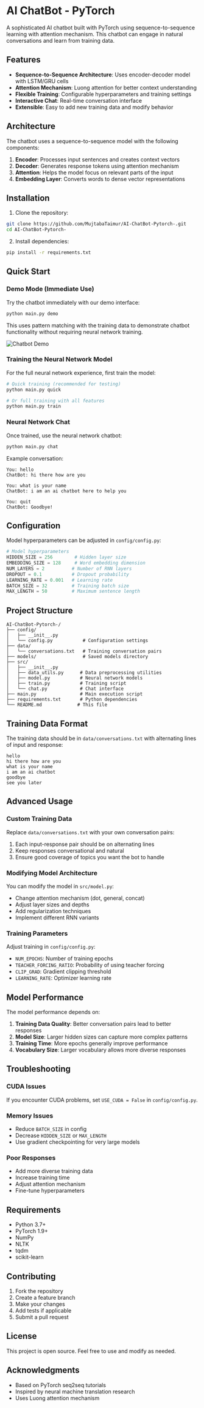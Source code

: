 # AI ChatBot - PyTorch

A sophisticated AI chatbot built with PyTorch using sequence-to-sequence learning with attention mechanism. This chatbot can engage in natural conversations and learn from training data.

## Features

- **Sequence-to-Sequence Architecture**: Uses encoder-decoder model with LSTM/GRU cells
- **Attention Mechanism**: Luong attention for better context understanding
- **Flexible Training**: Configurable hyperparameters and training settings
- **Interactive Chat**: Real-time conversation interface
- **Extensible**: Easy to add new training data and modify behavior

## Architecture

The chatbot uses a sequence-to-sequence model with the following components:

1. **Encoder**: Processes input sentences and creates context vectors
2. **Decoder**: Generates response tokens using attention mechanism
3. **Attention**: Helps the model focus on relevant parts of the input
4. **Embedding Layer**: Converts words to dense vector representations

## Installation

1. Clone the repository:
```bash
git clone https://github.com/MujtabaTaimur/AI-ChatBot-Pytorch-.git
cd AI-ChatBot-Pytorch-
```

2. Install dependencies:
```bash
pip install -r requirements.txt
```

## Quick Start

### Demo Mode (Immediate Use)

Try the chatbot immediately with our demo interface:

```bash
python main.py demo
```

This uses pattern matching with the training data to demonstrate chatbot functionality without requiring neural network training.

![Chatbot Demo](https://github.com/user-attachments/assets/58868df6-8bf8-483f-9fb5-c56f78903b2c)

### Training the Neural Network Model

For the full neural network experience, first train the model:

```bash
# Quick training (recommended for testing)
python main.py quick

# Or full training with all features
python main.py train
```

### Neural Network Chat

Once trained, use the neural network chatbot:

```bash
python main.py chat
```

Example conversation:
```
You: hello
ChatBot: hi there how are you

You: what is your name
ChatBot: i am an ai chatbot here to help you

You: quit
ChatBot: Goodbye!
```

## Configuration

Model hyperparameters can be adjusted in `config/config.py`:

```python
# Model hyperparameters
HIDDEN_SIZE = 256        # Hidden layer size
EMBEDDING_SIZE = 128     # Word embedding dimension
NUM_LAYERS = 2          # Number of RNN layers
DROPOUT = 0.1           # Dropout probability
LEARNING_RATE = 0.001   # Learning rate
BATCH_SIZE = 32         # Training batch size
MAX_LENGTH = 50         # Maximum sentence length
```

## Project Structure

```
AI-ChatBot-Pytorch-/
├── config/
│   ├── __init__.py
│   └── config.py           # Configuration settings
├── data/
│   └── conversations.txt   # Training conversation pairs
├── models/                 # Saved models directory
├── src/
│   ├── __init__.py
│   ├── data_utils.py      # Data preprocessing utilities
│   ├── model.py           # Neural network models
│   ├── train.py           # Training script
│   └── chat.py            # Chat interface
├── main.py                # Main execution script
├── requirements.txt       # Python dependencies
└── README.md             # This file
```

## Training Data Format

The training data should be in `data/conversations.txt` with alternating lines of input and response:

```
hello
hi there how are you
what is your name
i am an ai chatbot
goodbye
see you later
```

## Advanced Usage

### Custom Training Data

Replace `data/conversations.txt` with your own conversation pairs:

1. Each input-response pair should be on alternating lines
2. Keep responses conversational and natural
3. Ensure good coverage of topics you want the bot to handle

### Modifying Model Architecture

You can modify the model in `src/model.py`:

- Change attention mechanism (dot, general, concat)
- Adjust layer sizes and depths
- Add regularization techniques
- Implement different RNN variants

### Training Parameters

Adjust training in `config/config.py`:

- `NUM_EPOCHS`: Number of training epochs
- `TEACHER_FORCING_RATIO`: Probability of using teacher forcing
- `CLIP_GRAD`: Gradient clipping threshold
- `LEARNING_RATE`: Optimizer learning rate

## Model Performance

The model performance depends on:

1. **Training Data Quality**: Better conversation pairs lead to better responses
2. **Model Size**: Larger hidden sizes can capture more complex patterns
3. **Training Time**: More epochs generally improve performance
4. **Vocabulary Size**: Larger vocabulary allows more diverse responses

## Troubleshooting

### CUDA Issues
If you encounter CUDA problems, set `USE_CUDA = False` in `config/config.py`.

### Memory Issues
- Reduce `BATCH_SIZE` in config
- Decrease `HIDDEN_SIZE` or `MAX_LENGTH`
- Use gradient checkpointing for very large models

### Poor Responses
- Add more diverse training data
- Increase training time
- Adjust attention mechanism
- Fine-tune hyperparameters

## Requirements

- Python 3.7+
- PyTorch 1.9+
- NumPy
- NLTK
- tqdm
- scikit-learn

## Contributing

1. Fork the repository
2. Create a feature branch
3. Make your changes
4. Add tests if applicable
5. Submit a pull request

## License

This project is open source. Feel free to use and modify as needed.

## Acknowledgments

- Based on PyTorch seq2seq tutorials
- Inspired by neural machine translation research
- Uses Luong attention mechanism